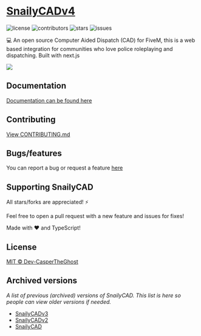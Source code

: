# [SnailyCADv4](https://snailycad.caspertheghost.me)

![license](https://img.shields.io/github/license/SnailyCAD/snaily-cadv4?color=gr&style=flat-square)
![contributors](https://img.shields.io/github/contributors/SnailyCAD/snaily-cadv4?color=gr&style=flat-square)
![stars](https://img.shields.io/github/stars/SnailyCAD/snaily-cadv4?style=flat-square&color=gr)
![issues](https://img.shields.io/github/issues/SnailyCAD/snaily-cadv4?style=flat-square)

💻 An open source Computer Aided Dispatch (CAD) for FiveM,
this is a web based integration for communities who love police roleplaying and dispatching.
Built with next.js

<a href="https://discord.gg/eGnrPqEH7U ">
  <img src="http://invidget.switchblade.xyz/eGnrPqEH7U" />
</a>

## Documentation

[Documentation can be found here](https://cad-docs.netlify.app/)

## Contributing

[View CONTRIBUTING.md](./.github/CONTRIBUTING.md)

## Bugs/features

You can report a bug or request a feature [here](https://github.com/SnailyCAD/snaily-cadv4/issues)

## Supporting SnailyCAD

All stars/forks are appreciated! ⚡

Feel free to open a pull request with a new feature and issues for fixes!

Made with ❤️ and TypeScript!

## License

[MIT © Dev-CasperTheGhost](./LICENSE)


## Archived versions

*A list of previous (archived) versions of SnailyCAD. This list is here so people can view older versions if needed.*

- [SnailyCADv3](https://github.com/Dev-CasperTheGhost/snaily-cadv3)
- [SnailyCADv2](https://github.com/Dev-CasperTheGhost/snaily-cadv2)
- [SnailyCAD](https://github.com/Dev-CasperTheGhost/snaily-cad)